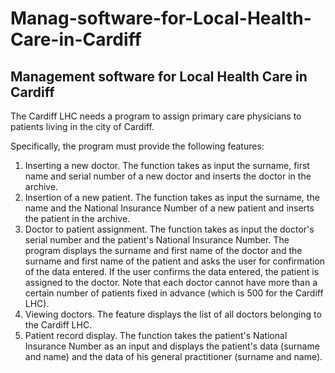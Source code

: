 # Manag-software-for-Local-Health-Care-in-Cardiff

<h2><b>Management software for Local Health Care in Cardiff</b></h2>

The Cardiff LHC needs a program to assign primary care physicians to patients living in the city of Cardiff.

Specifically, the program must provide the following features:
  
  1. Inserting a new doctor. The function takes as input the surname, first name and serial number of a new doctor and
  inserts the doctor in the archive.
  2. Insertion of a new patient. The function takes as input the surname, the name and the National Insurance Number of a
  new patient and inserts the patient in the archive.
  3. Doctor to patient assignment. The function takes as input the doctor's serial number and the patient's National
  Insurance Number. The program displays the surname and first name of the doctor and the surname and first name of the
  patient and asks the user for confirmation of the data entered. If the user confirms the data entered, the patient is
  assigned to the doctor. Note that each doctor cannot have more than a certain number of patients fixed in advance (which
  is 500 for the Cardiff LHC).
  4. Viewing doctors. The feature displays the list of all doctors belonging to the Cardiff LHC.
  5. Patient record display. The function takes the patient's National Insurance Number as an input and displays the
  patient's data (surname and name) and the data of his general practitioner (surname and name).

